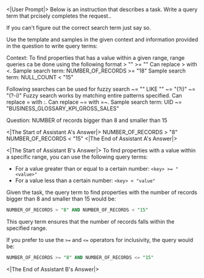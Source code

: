 <|User Prompt|>
Below is an instruction that describes a task. Write a query term that prcisely completes the request..
  
  If you can't figure out the correct search term just say so. 

  Use the template and samples in the given context and information provided in the question to write query terms:

  Context: To find properties that has a value within a given range, range queries ca be done using the following format <key> > "<value>" <key> >= "<value>" Can replace > with <. Sample search term: NUMBER_OF_RECORDS >= "18" Sample search term: NULL_COUNT < "15"

Following searches can be used for fuzzy search <key> ~= "<value>" <key> LIKE "<value>" <key> ~= "(?i)<value>" <key> ~= "(?-i)<value>" Fuzzy search works by matching entire patterns specified. Can replace = with :. Can replace ~= with =~. Sample search term: UID ~= "BUSINESS_GLOSSARY_KPI_GROSS_SALES"
 
  Question: NUMBER of records bigger than 8 and smaller than 15

<|The Start of Assistant A's Answer|>
NUMBER_OF_RECORDS > "8" NUMBER_OF_RECORDS < "15"
<|The End of Assistant A's Answer|>

<|The Start of Assistant B's Answer|>
To find properties with a value within a specific range, you can use the following query terms:

- For a value greater than or equal to a certain number: `<key> >= "<value>"`
- For a value less than a certain number: `<key> < "value"`

Given the task, the query term to find properties with the number of records bigger than 8 and smaller than 15 would be:

```sql
NUMBER_OF_RECORDS > "8" AND NUMBER_OF_RECORDS < "15"
```

This query term ensures that the number of records falls within the specified range. 

If you prefer to use the `>=` and `<=` operators for inclusivity, the query would be:

```sql
NUMBER_OF_RECORDS >= "8" AND NUMBER_OF_RECORDS <= "15"
```
<|The End of Assistant B's Answer|>